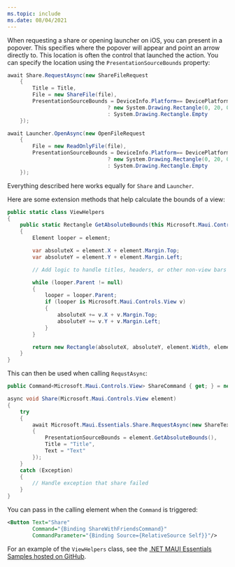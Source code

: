```yaml
---
ms.topic: include
ms.date: 08/04/2021
---
```


When requesting a share or opening launcher on iOS, you can present in a popover. This specifies where the popover will appear and point an arrow directly to. This location is often the control that launched the action. You can specify the location using the `PresentationSourceBounds` property:

```csharp
await Share.RequestAsync(new ShareFileRequest
    {
        Title = Title,
        File = new ShareFile(file),
        PresentationSourceBounds = DeviceInfo.Platform== DevicePlatform.iOS && DeviceInfo.Idiom == DeviceIdiom.Tablet
                                ? new System.Drawing.Rectangle(0, 20, 0, 0)
                                : System.Drawing.Rectangle.Empty
    });
```

```csharp
await Launcher.OpenAsync(new OpenFileRequest
    {
        File = new ReadOnlyFile(file),
        PresentationSourceBounds = DeviceInfo.Platform== DevicePlatform.iOS && DeviceInfo.Idiom == DeviceIdiom.Tablet
                                ? new System.Drawing.Rectangle(0, 20, 0, 0)
                                : System.Drawing.Rectangle.Empty
    });
```

<!-- TODO: Is this stuff Apple specific? It seems generic. I know the previous section is because it references iOS, but that's done in this code -->

Everything described here works equally for `Share` and `Launcher`.

Here are some extension methods that help calculate the bounds of a view:

```csharp
public static class ViewHelpers
{
    public static Rectangle GetAbsoluteBounds(this Microsoft.Maui.Controls.View element)
    {
        Element looper = element;

        var absoluteX = element.X + element.Margin.Top;
        var absoluteY = element.Y + element.Margin.Left;

        // Add logic to handle titles, headers, or other non-view bars

        while (looper.Parent != null)
        {
            looper = looper.Parent;
            if (looper is Microsoft.Maui.Controls.View v)
            {
                absoluteX += v.X + v.Margin.Top;
                absoluteY += v.Y + v.Margin.Left;
            }
        }

        return new Rectangle(absoluteX, absoluteY, element.Width, element.Height);
    }
}
```

This can then be used when calling `RequstAsync`:

```csharp
public Command<Microsoft.Maui.Controls.View> ShareCommand { get; } = new Command<Microsoft.Maui.Controls.View>(Share);

async void Share(Microsoft.Maui.Controls.View element)
{
    try
    {
        await Microsoft.Maui.Essentials.Share.RequestAsync(new ShareTextRequest
        {
            PresentationSourceBounds = element.GetAbsoluteBounds(),
            Title = "Title",
            Text = "Text"
        });
    }
    catch (Exception)
    {
        // Handle exception that share failed
    }
}
```

You can pass in the calling element when the `Command` is triggered:

```xml
<Button Text="Share"
        Command="{Binding ShareWithFriendsCommand}"
        CommandParameter="{Binding Source={RelativeSource Self}}"/>
```

For an example of the `ViewHelpers` class, see the [.NET MAUI Essentials Samples hosted on GitHub](https://github.com/dotnet/maui/blob/main/src/Essentials/samples/Samples/Helpers/ViewHelpers.cs).
